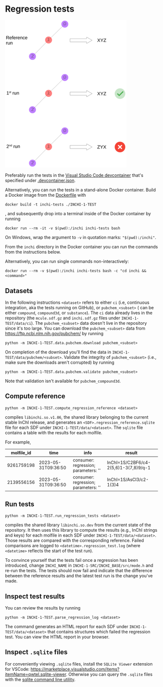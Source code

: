 # Regression tests

<img src="./regression.svg" alt="schematic" width="400"/>

Preferably run the tests in the [Visual Studio Code devcontainer](https://code.visualstudio.com/docs/devcontainers/containers)
that's specified under [.devcontainer.json](../../.devcontainer.json).

Alternatively, you can run the tests in a stand-alone Docker container.
Build a Docker image from the [Dockerfile](../Dockerfile) with

```Shell
docker build -t inchi-tests ./INCHI-1-TEST
```
, and subsequently drop into a terminal inside of the Docker container by running

```Shell
docker run --rm -it -v $(pwd):/inchi inchi-tests bash
```
On Windows, wrap the argument to `-v` in quotation marks: `"$(pwd):/inchi"`.

From the `inchi` directory in the Docker container you can run the commands from the
instructions below.

Alternatively, you can run single commands non-interactively:

```Shell
docker run --rm -v $(pwd):/inchi inchi-tests bash -c "cd inchi && <command>"
```

## Datasets

In the following instructions `<dataset>` refers to either `ci`
(i.e, continuous integration, aka the tests running on GitHub), or `pubchem_<subset>` (<subset> can be either `compound`, `compound3d`, or `substance`).
The `ci` data already lives in the repository (the `mcule.sdf.gz` and `inchi.sdf.gz` files under `INCHI-1-TEST/data/ci`).
The `pubchem_<subset>` data doesn't live in the repository since it's too large.
You can download the `pubchem_<subset>` data from https://ftp.ncbi.nlm.nih.gov/pubchem/ by running

```Shell
python -m INCHI-1-TEST.data.pubchem.download pubchem_<subset>
```

On completion of the download you'll find the data in `INCHI-1-TEST/data/pubchem/<subset>`.
Validate the integrity of `pubchem_<subset>` (i.e., make sure the downloads aren't corrupted) by running

```Shell
python -m INCHI-1-TEST.data.pubchem.validate pubchem_<subset>
```

Note that validation isn't available for `pubchem_compound3d`.

## Compute reference

```Shell
python -m INCHI-1-TEST.compute_regression_reference <dataset>
```
compiles `libinchi.so.v1.06`, the shared library belonging to the current stable InChI release,
and generates an `<SDF>.regression_reference.sqlite` file for each SDF under `INCHI-1-TEST/data/<dataset>`.
The `sqlite` file contains a table with the results for each molfile.

For example,

| molfile_id | time | info | result |
| --- | --- | --- | --- |
| 9261759198 | 2023-05-31T09:36:50 | consumer: regression; parameters: '' | InChI=1S/C2BF6/c4-2(5,6)1-3(7,8)9/q-1 |
| 2139556156 | 2023-05-31T09:36:50 | consumer: regression; parameters: '' | InChI=1S/AsCl3/c2-1(3)4 |


## Run tests

```Shell
python -m INCHI-1-TEST.run_regression_tests <dataset>
```
compiles the shared library `libinchi.so.dev` from the current state of the repository.
It then uses this library to compute the results (e.g., InChI strings and keys) for each molfile in each SDF under `INCHI-1-TEST/data/<dataset>`.
Those results are compared with the corresponding reference.
Failed comparisons are logged to `<datetime>.regression_test.log` (where `<datetime>` reflects the start of the test run).

To convince yourself that the tests fail once a regression has been introduced,
change `INCHI_NAME` in `INCHI-1-SRC/INCHI_BASE/src/mode.h` and re-run the tests.
The tests should now fail and indicate that the difference between the reference results and the latest test run is the change you've made.


## Inspect test results

You can review the results by running

```Shell
python -m INCHI-1-TEST.parse_regression_log <dataset>
```

The command generates an HTML report for each SDF under `INCHI-1-TEST/data/<dataset>` that contains structures which failed the regression test.
You can view the HTML report in your browser.


## Inspect `.sqlite` files

For conveniently viewing `.sqlite` files, install the `SQLite Viewer` extension for VSCode: https://marketplace.visualstudio.com/items?itemName=qwtel.sqlite-viewer. Otherwise you can query the `.sqlite` files with the [sqlite command line utility](https://sqlite.org/cli.html).
